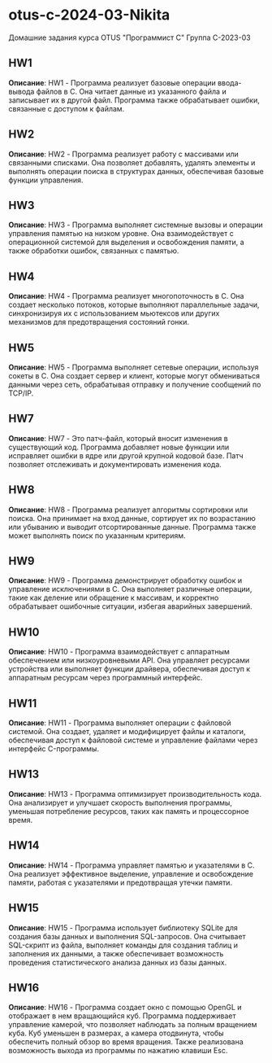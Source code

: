 # otus-c-2024-03-Nikita
Домашние задания курса OTUS "Программист C"
Группа C-2023-03


## HW1
**Описание**: HW1 - Программа реализует базовые операции ввода-вывода файлов в C. 
Она читает данные из указанного файла и записывает их в другой файл. 
Программа также обрабатывает ошибки, связанные с доступом к файлам.

## HW2
**Описание**: HW2 - Программа реализует работу с массивами или связанными списками.
Она позволяет добавлять, удалять элементы и выполнять операции 
поиска в структурах данных, обеспечивая базовые функции управления.

## HW3
**Описание**: HW3 - Программа выполняет системные вызовы и операции управления 
памятью на низком уровне. Она взаимодействует с операционной 
системой для выделения и освобождения памяти, а также обработки 
ошибок, связанных с памятью.

## HW4
**Описание**: HW4 - Программа реализует многопоточность в C. Она создает несколько 
потоков, которые выполняют параллельные задачи, синхронизируя их 
с использованием мьютексов или других механизмов для предотвращения 
состояний гонки.

## HW5
**Описание**: HW5 - Программа выполняет сетевые операции, используя сокеты в C. 
Она создает сервер и клиент, которые могут обмениваться данными 
через сеть, обрабатывая отправку и получение сообщений по TCP/IP.

## HW7
**Описание**: HW7 - Это патч-файл, который вносит изменения в существующий код. 
Программа добавляет новые функции или исправляет ошибки в ядре 
или другой крупной кодовой базе. Патч позволяет отслеживать и 
документировать изменения кода.

## HW8
**Описание**: HW8 - Программа реализует алгоритмы сортировки или поиска. Она 
принимает на вход данные, сортирует их по возрастанию или убыванию 
и выводит отсортированные данные. Программа также может выполнять 
поиск по указанным критериям.

## HW9
**Описание**: HW9 - Программа демонстрирует обработку ошибок и управление 
исключениями в C. Она выполняет различные операции, такие как 
деление или обращение к массивам, и корректно обрабатывает 
ошибочные ситуации, избегая аварийных завершений.

## HW10
**Описание**: HW10 - Программа взаимодействует с аппаратным обеспечением или 
низкоуровневыми API. Она управляет ресурсами устройства или 
выполняет функции драйвера, обеспечивая доступ к аппаратным 
ресурсам через программный интерфейс.

## HW11
**Описание**: HW11 - Программа выполняет операции с файловой системой. Она 
создает, удаляет и модифицирует файлы и каталоги, обеспечивая 
доступ к файловой системе и управление файлами через интерфейс 
C-программы.

## HW13
**Описание**: HW13 - Программа оптимизирует производительность кода. Она 
анализирует и улучшает скорость выполнения программы, уменьшая 
потребление ресурсов, таких как память и процессорное время.

## HW14
**Описание**: HW14 - Программа управляет памятью и указателями в C. Она 
реализует эффективное выделение, управление и освобождение 
памяти, работая с указателями и предотвращая утечки памяти.

## HW15
**Описание**: HW15 - Программа использует библиотеку SQLite для создания базы данных 
и выполнения SQL-запросов. Она считывает SQL-скрипт из файла, выполняет 
команды для создания таблиц и заполнения их данными, а также 
обеспечивает возможность проведения статистического анализа данных 
из базы данных.

## HW16
**Описание**: HW16 - Программа создает окно с помощью OpenGL и отображает в нем 
вращающийся куб. Программа поддерживает управление камерой, 
что позволяет наблюдать за полным вращением куба. Куб 
уменьшен в размерах, а камера отодвинута, чтобы обеспечить 
полный обзор во время вращения. Также реализована возможность 
выхода из программы по нажатию клавиши Esc.